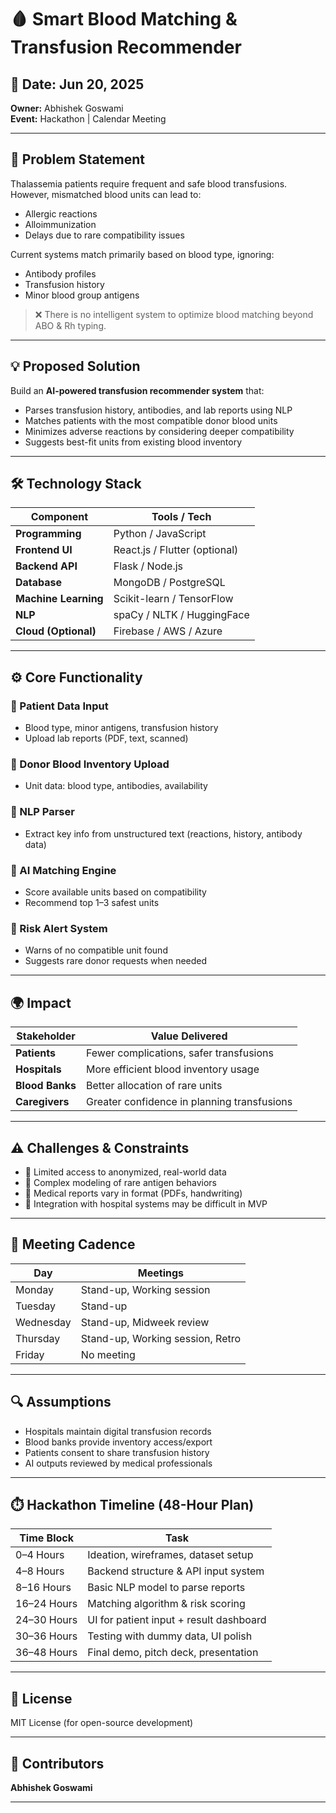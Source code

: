 # 🩸 Smart Blood Matching & Transfusion Recommender

## 📅 Date: Jun 20, 2025  
**Owner:** Abhishek Goswami  
**Event:** Hackathon | Calendar Meeting  

---

## 🧠 Problem Statement  
Thalassemia patients require frequent and safe blood transfusions. However, mismatched blood units can lead to:
- Allergic reactions
- Alloimmunization
- Delays due to rare compatibility issues

Current systems match primarily based on blood type, ignoring:
- Antibody profiles
- Transfusion history
- Minor blood group antigens

> ❌ There is no intelligent system to optimize blood matching beyond ABO & Rh typing.

---

## 💡 Proposed Solution  
Build an **AI-powered transfusion recommender system** that:
- Parses transfusion history, antibodies, and lab reports using NLP
- Matches patients with the most compatible donor blood units
- Minimizes adverse reactions by considering deeper compatibility
- Suggests best-fit units from existing blood inventory

---

## 🛠️ Technology Stack  

| Component        | Tools / Tech                        |
|------------------|-------------------------------------|
| **Programming**  | Python / JavaScript                 |
| **Frontend UI**  | React.js / Flutter (optional)       |
| **Backend API**  | Flask / Node.js                     |
| **Database**     | MongoDB / PostgreSQL                |
| **Machine Learning** | Scikit-learn / TensorFlow       |
| **NLP**          | spaCy / NLTK / HuggingFace          |
| **Cloud (Optional)** | Firebase / AWS / Azure         |

---

## ⚙️ Core Functionality  

### 🔹 Patient Data Input
- Blood type, minor antigens, transfusion history
- Upload lab reports (PDF, text, scanned)

### 🔹 Donor Blood Inventory Upload
- Unit data: blood type, antibodies, availability

### 🔹 NLP Parser
- Extract key info from unstructured text (reactions, history, antibody data)

### 🔹 AI Matching Engine
- Score available units based on compatibility
- Recommend top 1–3 safest units

### 🔹 Risk Alert System
- Warns of no compatible unit found
- Suggests rare donor requests when needed

---

## 🌍 Impact

| Stakeholder | Value Delivered                              |
|-------------|-----------------------------------------------|
| **Patients**  | Fewer complications, safer transfusions       |
| **Hospitals** | More efficient blood inventory usage         |
| **Blood Banks** | Better allocation of rare units            |
| **Caregivers** | Greater confidence in planning transfusions |

---

## ⚠️ Challenges & Constraints

- 🧪 Limited access to anonymized, real-world data  
- 🧬 Complex modeling of rare antigen behaviors  
- 📄 Medical reports vary in format (PDFs, handwriting)  
- 🏥 Integration with hospital systems may be difficult in MVP

---

## 🔁 Meeting Cadence

| Day       | Meetings                    |
|-----------|-----------------------------|
| Monday    | Stand-up, Working session   |
| Tuesday   | Stand-up                    |
| Wednesday | Stand-up, Midweek review    |
| Thursday  | Stand-up, Working session, Retro |
| Friday    | No meeting                  |

---

## 🔍 Assumptions

- Hospitals maintain digital transfusion records  
- Blood banks provide inventory access/export  
- Patients consent to share transfusion history  
- AI outputs reviewed by medical professionals  

---

## ⏱️ Hackathon Timeline (48-Hour Plan)

| Time Block     | Task                                  |
|----------------|----------------------------------------|
| 0–4 Hours      | Ideation, wireframes, dataset setup    |
| 4–8 Hours      | Backend structure & API input system   |
| 8–16 Hours     | Basic NLP model to parse reports       |
| 16–24 Hours    | Matching algorithm & risk scoring      |
| 24–30 Hours    | UI for patient input + result dashboard|
| 30–36 Hours    | Testing with dummy data, UI polish     |
| 36–48 Hours    | Final demo, pitch deck, presentation   |

---

## 📌 License  
MIT License (for open-source development)

---

## 🙌 Contributors  
**Abhishek Goswami**  


---

